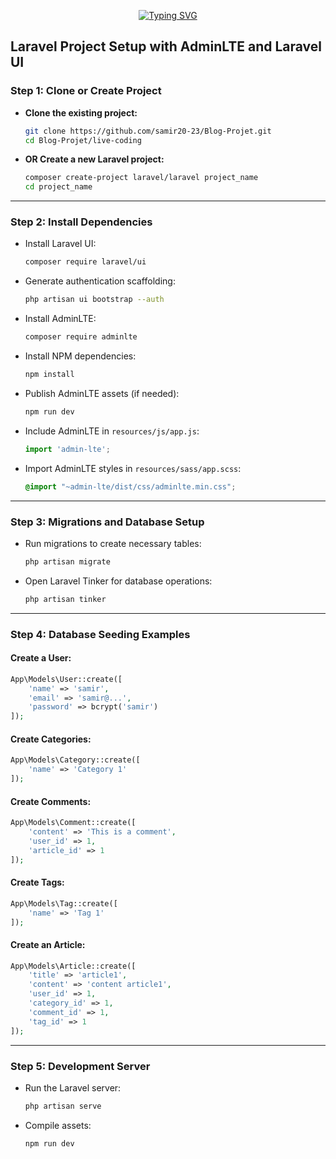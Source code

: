  
<div>
<div id="badges" align="center">

[![Typing SVG](https://readme-typing-svg.herokuapp.com/?color=63CF15&lines=Here+Hawe+To+start+App)](https://git.io/typing-svg)

</div>

## Laravel Project Setup with AdminLTE and Laravel UI

### Step 1: Clone or Create Project
- **Clone the existing project:**
  ```bash
  git clone https://github.com/samir20-23/Blog-Projet.git
  cd Blog-Projet/live-coding
  ```
- **OR Create a new Laravel project:**
  ```bash
  composer create-project laravel/laravel project_name
  cd project_name
  ```

---

### Step 2: Install Dependencies
- Install Laravel UI:
  ```bash
  composer require laravel/ui
  ```
- Generate authentication scaffolding:
  ```bash
  php artisan ui bootstrap --auth
  ```
- Install AdminLTE:
  ```bash
  composer require adminlte
  ```
- Install NPM dependencies:
  ```bash
  npm install
  ```
- Publish AdminLTE assets (if needed):
  ```bash
  npm run dev
  ```
- Include AdminLTE in `resources/js/app.js`:
  ```javascript
  import 'admin-lte';
  ```
- Import AdminLTE styles in `resources/sass/app.scss`:
  ```scss
  @import "~admin-lte/dist/css/adminlte.min.css";
  ```

---

### Step 3: Migrations and Database Setup
- Run migrations to create necessary tables:
  ```bash
  php artisan migrate
  ```
- Open Laravel Tinker for database operations:
  ```bash
  php artisan tinker
  ```

---

### Step 4: Database Seeding Examples
#### Create a User:
```php
App\Models\User::create([
    'name' => 'samir',
    'email' => 'samir@...',
    'password' => bcrypt('samir')
]);
```

#### Create Categories:
```php
App\Models\Category::create([
    'name' => 'Category 1'
]);
```

#### Create Comments:
```php
App\Models\Comment::create([
    'content' => 'This is a comment',
    'user_id' => 1,
    'article_id' => 1
]);
```

#### Create Tags:
```php
App\Models\Tag::create([
    'name' => 'Tag 1'
]);
```

#### Create an Article:
```php
App\Models\Article::create([
    'title' => 'article1',
    'content' => 'content article1',
    'user_id' => 1,
    'category_id' => 1,
    'comment_id' => 1,
    'tag_id' => 1
]);
```

---

### Step 5: Development Server
- Run the Laravel server:
  ```bash
  php artisan serve
  ```
- Compile assets:
  ```bash
  npm run dev
  ```
 
</div>
